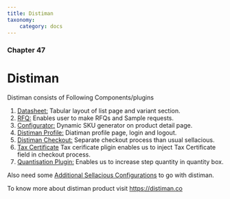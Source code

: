 ```yaml
---
title: Distiman
taxonomy:
    category: docs
---
```


### Chapter 47

# Distiman

Distiman consists of Following Components/plugins 

1. [Datasheet:](https://www.sellacious.com/documentation-v2#/learn/distiman/datasheet-component) Tabular layout of list page and variant section.
2. [RFQ:](https://www.sellacious.com/documentation-v2#/learn/distiman/rfq) Enables user to make RFQs and Sample requests.
3. [Configurator:](https://www.sellacious.com/documentation-v2#/learn/distiman/configurator) Dynamic SKU generator on product detail page.
4. [Distiman Profile:](https://www.sellacious.com/documentation-v2#/learn/distiman/distiman-profile) Diatiman profile page, login and logout.
5. [Distiman Checkout:](https://www.sellacious.com/documentation-v2#/learn/distiman/distiman-checkout) Separate checkout process than usual sellacious.
6. [Tax Certificate](https://www.sellacious.com/documentation-v2#/learn/distiman/tax-certificate) Tax cerificate pligin enables us to inject Tax Certificate field in checkout process.
7. [Quantisation Plugin:](https://www.sellacious.com/documentation-v2#/learn/distiman/quantisation-plugin) Enables us to increase step quantity in quantity box.

Also need some [Additional Sellacious Configurations](https://www.sellacious.com/documentation-v2#/learn/distiman/additional-configurations) to go with distiman.

To know more about distiman product visit https://distiman.co